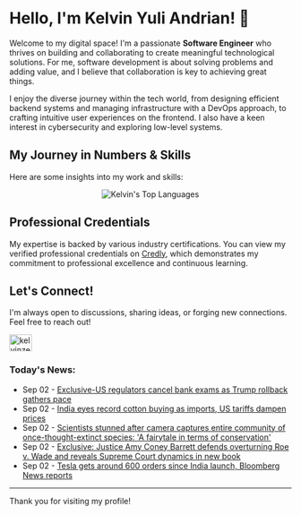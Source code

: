 # Hello, I'm Kelvin Yuli Andrian! 👋

Welcome to my digital space! I'm a passionate **Software Engineer** who thrives on building and collaborating to create meaningful technological solutions. For me, software development is about solving problems and adding value, and I believe that collaboration is key to achieving great things.

I enjoy the diverse journey within the tech world, from designing efficient backend systems and managing infrastructure with a DevOps approach, to crafting intuitive user experiences on the frontend. I also have a keen interest in cybersecurity and exploring low-level systems.

## My Journey in Numbers & Skills

Here are some insights into my work and skills:

<p align="center">
  <img src="https://github-readme-stats.vercel.app/api/top-langs/?username=kelvinzer0&layout=compact&theme=radical" alt="Kelvin's Top Languages" />
</p>

## Professional Credentials

My expertise is backed by various industry certifications. You can view my verified professional credentials on [Credly](https://www.credly.com/users/kelvin-yuli-andrian/badges), which demonstrates my commitment to professional excellence and continuous learning.

## Let's Connect!

I'm always open to discussions, sharing ideas, or forging new connections. Feel free to reach out!

<p align="left">
    <a href="https://linkedin.com/in/kelvinzero" target="blank"><img align="center" src="https://cdn.jsdelivr.net/npm/simple-icons@3.0.1/icons/linkedin.svg" alt="kelvinzero" height="30" width="40" /></a>
</p>

### Today's News:

<!-- feed start -->
- Sep 02 - [Exclusive-US regulators cancel bank exams as Trump rollback gathers pace](https://www.yahoo.com/news/articles/exclusive-us-regulators-cancel-bank-103458771.html)
- Sep 02 - [India eyes record cotton buying as imports, US tariffs dampen prices](https://finance.yahoo.com/news/india-eyes-record-cotton-buying-100726732.html)
- Sep 02 - [Scientists stunned after camera captures entire community of once-thought-extinct species: 'A fairytale in terms of conservation'](https://www.yahoo.com/news/articles/scientists-stunned-camera-captures-entire-100000620.html)
- Sep 02 - [Exclusive: Justice Amy Coney Barrett defends overturning Roe v. Wade and reveals Supreme Court dynamics in new book](https://www.yahoo.com/news/articles/exclusive-justice-amy-coney-barrett-080005700.html)
- Sep 02 - [Tesla gets around 600 orders since India launch, Bloomberg News reports](https://finance.yahoo.com/news/tesla-gets-around-600-orders-050758832.html)
<!-- feed end -->

---

Thank you for visiting my profile!
